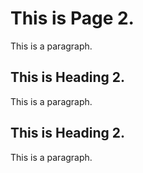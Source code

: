 # This is Page 2.

This is a paragraph.

## This is Heading 2.

This is a paragraph.

## This is Heading 2.

This is a paragraph.
